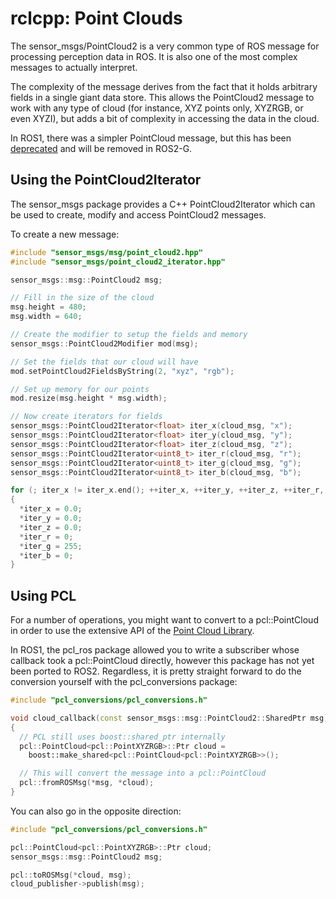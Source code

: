 # rclcpp: Point Clouds

The sensor_msgs/PointCloud2 is a very common type of ROS message for processing
perception data in ROS. It is also one of the most complex messages to actually
interpret.

The complexity of the message derives from the fact that it holds arbitrary
fields in a single giant data store. This allows the PointCloud2 message to
work with any type of cloud (for instance, XYZ points only, XYZRGB, or even
XYZI), but adds a bit of complexity in accessing the data in the cloud.

In ROS1, there was a simpler PointCloud message, but this has been
[deprecated](https://github.com/ros2/common_interfaces/issues/105) and will
be removed in ROS2-G.

## Using the PointCloud2Iterator

The sensor_msgs package provides a C++ PointCloud2Iterator which can be used
to create, modify and access PointCloud2 messages.

To create a new message:

```cpp
#include "sensor_msgs/msg/point_cloud2.hpp"
#include "sensor_msgs/point_cloud2_iterator.hpp"

sensor_msgs::msg::PointCloud2 msg;

// Fill in the size of the cloud
msg.height = 480;
msg.width = 640;

// Create the modifier to setup the fields and memory
sensor_msgs::PointCloud2Modifier mod(msg);

// Set the fields that our cloud will have
mod.setPointCloud2FieldsByString(2, "xyz", "rgb");

// Set up memory for our points
mod.resize(msg.height * msg.width);

// Now create iterators for fields
sensor_msgs::PointCloud2Iterator<float> iter_x(cloud_msg, "x");
sensor_msgs::PointCloud2Iterator<float> iter_y(cloud_msg, "y");
sensor_msgs::PointCloud2Iterator<float> iter_z(cloud_msg, "z");
sensor_msgs::PointCloud2Iterator<uint8_t> iter_r(cloud_msg, "r");
sensor_msgs::PointCloud2Iterator<uint8_t> iter_g(cloud_msg, "g");
sensor_msgs::PointCloud2Iterator<uint8_t> iter_b(cloud_msg, "b");

for (; iter_x != iter_x.end(); ++iter_x, ++iter_y, ++iter_z, ++iter_r, ++iter_g, ++iter_b)
{
  *iter_x = 0.0;
  *iter_y = 0.0;
  *iter_z = 0.0;
  *iter_r = 0;
  *iter_g = 255;
  *iter_b = 0;
}
```

## Using PCL

For a number of operations, you might want to convert to a pcl::PointCloud
in order to use the extensive API of the
[Point Cloud Library](https://pointclouds.org).

In ROS1, the pcl_ros package allowed you to write a subscriber whose callback
took a pcl::PointCloud directly, however this package has not yet been
ported to ROS2. Regardless, it is pretty straight forward to do the conversion
yourself with the pcl_conversions package:

```cpp
#include "pcl_conversions/pcl_conversions.h"

void cloud_callback(const sensor_msgs::msg::PointCloud2::SharedPtr msg)
{
  // PCL still uses boost::shared_ptr internally
  pcl::PointCloud<pcl::PointXYZRGB>::Ptr cloud =
    boost::make_shared<pcl::PointCloud<pcl::PointXYZRGB>>();

  // This will convert the message into a pcl::PointCloud
  pcl::fromROSMsg(*msg, *cloud);
}
```

You can also go in the opposite direction:

```cpp
#include "pcl_conversions/pcl_conversions.h"

pcl::PointCloud<pcl::PointXYZRGB>::Ptr cloud;
sensor_msgs::msg::PointCloud2 msg;

pcl::toROSMsg(*cloud, msg);
cloud_publisher->publish(msg);
```
